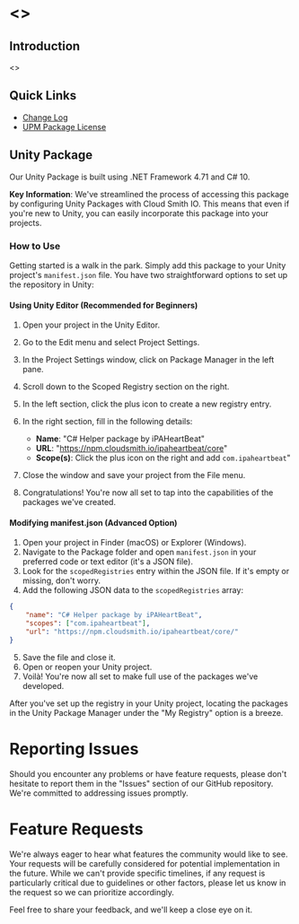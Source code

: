 # <<Project-Name>>

## Introduction
<<Project-Description>>

## Quick Links
- [Change Log](CHANGELOG.md)
- [UPM Package License](LICENCE.md)

## Unity Package
Our Unity Package is built using .NET Framework 4.71 and C# 10.

**Key Information**:
We've streamlined the process of accessing this package by configuring Unity Packages with Cloud Smith IO. This means that even if you're new to Unity, you can easily incorporate this package into your projects.

### How to Use

Getting started is a walk in the park. Simply add this package to your Unity project's `manifest.json` file. You have two straightforward options to set up the repository in Unity:

#### Using Unity Editor (Recommended for Beginners)

1. Open your project in the Unity Editor.
2. Go to the Edit menu and select Project Settings.
3. In the Project Settings window, click on Package Manager in the left pane.
4. Scroll down to the Scoped Registry section on the right.
5. In the left section, click the plus icon to create a new registry entry.
6. In the right section, fill in the following details:

   - **Name**: "C# Helper package by iPAHeartBeat"
   - **URL**: "https://npm.cloudsmith.io/ipaheartbeat/core"
   - **Scope(s)**: Click the plus icon on the right and add `com.ipaheartbeat`"

7. Close the window and save your project from the File menu.
8. Congratulations! You're now all set to tap into the capabilities of the packages we've created.

#### Modifying manifest.json (Advanced Option)

1. Open your project in Finder (macOS) or Explorer (Windows).
2. Navigate to the Package folder and open `manifest.json` in your preferred code or text editor (it's a JSON file).
3. Look for the `scopedRegistries` entry within the JSON file. If it's empty or missing, don't worry.
4. Add the following JSON data to the `scopedRegistries` array:

```json
{
	"name": "C# Helper package by iPAHeartBeat",
	"scopes": ["com.ipaheartbeat"],
	"url": "https://npm.cloudsmith.io/ipaheartbeat/core/"
}
```

5. Save the file and close it.
6. Open or reopen your Unity project.
7. Voilà! You're now all set to make full use of the packages we've developed.

After you've set up the registry in your Unity project, locating the packages in the Unity Package Manager under the "My Registry" option is a breeze.

# Reporting Issues
Should you encounter any problems or have feature requests, please don't hesitate to report them in the "Issues" section of our GitHub repository. We're committed to addressing issues promptly.

# Feature Requests
We're always eager to hear what features the community would like to see. Your requests will be carefully considered for potential implementation in the future. While we can't provide specific timelines, if any request is particularly critical due to guidelines or other factors, please let us know in the request so we can prioritize accordingly.

Feel free to share your feedback, and we'll keep a close eye on it.
